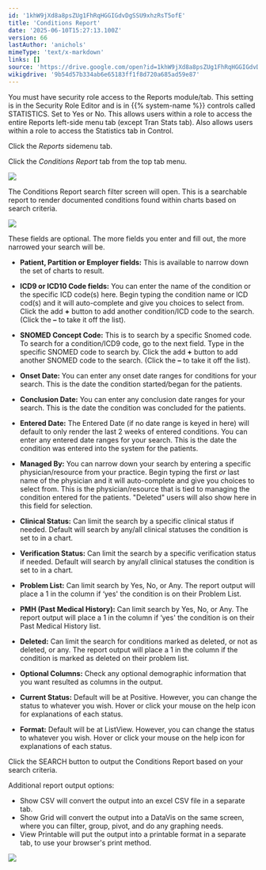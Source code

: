 ```yaml
---
id: '1khW9jXd8a8psZUg1FhRqHGGIGdvDgSSU9xhzRsT5ofE'
title: 'Conditions Report'
date: '2025-06-10T15:27:13.100Z'
version: 66
lastAuthor: 'anichols'
mimeType: 'text/x-markdown'
links: []
source: 'https://drive.google.com/open?id=1khW9jXd8a8psZUg1FhRqHGGIGdvDgSSU9xhzRsT5ofE'
wikigdrive: '9b54d57b334ab6e65183ff1f8d720a685ad59e87'
---
```

You must have security role access to the Reports module/tab. This setting is in the Security Role Editor and is in {{% system-name %}} controls called STATISTICS. Set to Yes or No. This allows users within a role to access the entire Reports left-side menu tab (except Tran Stats tab). Also allows users within a role to access the Statistics tab in Control.

Click the *Reports* sidemenu tab.

Click the *Conditions Report* tab from the top tab menu.

![](../conditions-report.assets/25a4ac8dfc6505280982c0d64b30dfae.png)

The Conditions Report search filter screen will open. This is a searchable report to render documented conditions found within charts based on search criteria.

![](../conditions-report.assets/47e0566ec41c39db272be05743ceb004.png)

These fields are optional. The more fields you enter and fill out, the more narrowed your search will be.

* <strong>Patient, Partition or Employer fields:</strong> This is available to narrow down the set of charts to result.
* <strong>ICD9 or ICD10 Code fields:</strong> You can enter the name of the condition or the specific ICD code(s) here. Begin typing the condition name or ICD cod(s) and it will auto-complete and give you choices to select from. Click the add <strong>+</strong> button to add another condition/ICD code to the search. (Click the <strong>–</strong> to take it off the list).
* <strong>SNOMED Concept Code:</strong> This is to search by a specific Snomed code. To search for a condition/ICD9 code, go to the next field. Type in the specific SNOMED code to search by. Click the add <strong>+</strong> button to add another SNOMED code to the search. (Click the <strong>–</strong> to take it off the list).
* <strong>Onset Date:</strong> You can enter any onset date ranges for conditions for your search. This is the date the condition started/began for the patients.
* <strong>Conclusion Date:</strong> You can enter any conclusion date ranges for your search. This is the date the condition was concluded for the patients.
* <strong>Entered Date:</strong> The Entered Date (if no date range is keyed in here) will default to only render the last 2 weeks of entered conditions.  You can enter any entered date ranges for your search. This is the date the condition was entered into the system for the patients.
* <strong>Managed By:</strong> You can narrow down your search by entering a specific physician/resource from your practice. Begin typing the first <em>or</em> last name of the physician and it will auto-complete and give you choices to select from. This is the physician/resource that is tied to managing the condition entered for the patients. "Deleted" users will also show here in this field for selection.
* <strong>Clinical Status:</strong>  Can limit the search by a specific clinical status if needed. Default will search by any/all clinical statuses the condition is set to in a chart.
* <strong>Verification Status:</strong> Can limit the search by a specific verification status if needed.  Default will search by any/all clinical statuses the condition is set to in a chart.
* <strong>Problem List:</strong> Can limit search by Yes, No, or Any.  The report output will place a 1 in the column if ‘yes' the condition is on their Problem List.
* <strong>PMH (Past Medical History):</strong> Can limit search by Yes, No, or Any.  The report output will place a 1 in the column if ‘yes' the condition is on their Past Medical History list.
* <strong>Deleted:</strong> Can limit the search for conditions marked as deleted, or not as deleted, or any.  The report output will place a 1 in the column if the condition is marked as deleted on their problem list.
* <strong>Optional Columns:</strong> Check any optional demographic information that you want resulted as columns in the output.
* <strong>Current Status:</strong> Default will be at Positive. However, you can change the status to whatever you wish. Hover or click your mouse on the help icon for explanations of each status.

* <strong>Format:</strong> Default will be at ListView. However, you can change the status to whatever you wish. Hover or click your mouse on the help icon for explanations of each status.

Click the SEARCH button to output the Conditions Report based on your search criteria.

Additional report output options:

* Show CSV will convert the output into an excel CSV file in a separate tab.
* Show Grid will convert the output into a DataVis on the same screen, where you can filter, group, pivot, and do any graphing needs.
* View Printable will put the output into a printable format in a separate tab, to use your browser's print method.

![](../conditions-report.assets/b2ccfe87d3c3c1cae58ba81757d641aa.png)
